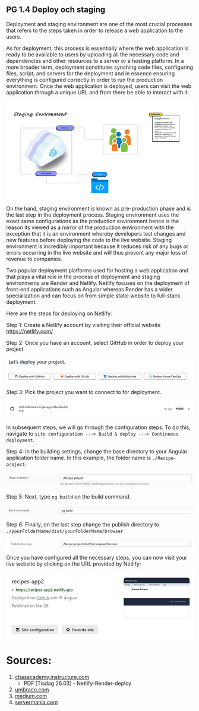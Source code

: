 ## PG 1.4 Deploy och staging
Deployment and staging environment are one of the most crucial processes that refers to the steps taken in order to release a web application to the users. 

As for deployment, this process is essentially where the web application is ready to be available to users by uploading all the necessary code and dependencies and other resources to a server or a hosting platform. In a more broader term, deployment constitutes synching code files, configuring files, script, and servers for the deployment and in essence ensuring everything is configured correctly in order to run the production environment. Once the web application is deployed, users can visit the web application through a unique URL and from there be able to interact with it. 

<p align = "center">
    <img src="../assets/Staging-environment.png">
</p>  

On the hand, staging environment is known as pre-production phase and is the last step in the deployment process. Staging environment uses the exact same configurations as the production environment hence is the reason its viewed as a mirror of the production environment with the exception that it is an environment whereby developers test changes and new features before deploying the code to the live website. Staging environment is incredibly important because it reduces risk of any bugs or errors occurring in the live website and will thus prevent any major loss of revenue to companies.

Two popular deployment platforms used for hosting a web application and that plays a vital role in the process of deployment and staging environments are Render and Netlify. Netlify focuses on the deployment of front-end applications such as Angular whereas Render has a wider specialization and can focus on from simple static website to full-stack deployment.

Here are the steps for deploying on Netlify:

Step 1: Create a Netlify account by visiting their official website https://netlify.com/

Step 2: Once you have an account, select GitHub in order to deploy your project

<p align = "center">
    <img src="../assets/GitHub-deploy.png">
</p>  

Step 3: Pick the project you want to connect to for deployment.

<p align = "center">
    <img src="../assets/GitHub-connect-deployment.png">
</p>  

In subsequent steps, we will go through the configuration steps. To do this, navigate to ```site configuration ---> Build & deploy ---> Continuous deployment```.

Step 4: In the building settings, change the base directory to your Angular application folder name. In this example, the folder name is ```./Recipe-project```.

<p align = "center">
    <img src="../assets/Base-directory.png">
</p>  

Step 5: Next, type ```ng build```  on the build command.

<p align = "center">
    <img src="../assets/Ng-build.png">
</p>  

Step 6: Finally, on the last step change the publish directory to ```./yourFolderName/dist/yourFolderName/browser```

<p align = "center">
    <img src="../assets/Publish-directory-deployment.png">
</p>  

Once you have configured all the necessary steps, you can now visit your live website by clicking on the URL provided by Netlify:

<p align = "center">
    <img src="../assets/Live-website-deployment.png">
</p>  

# **Sources**:  
1. [chasacademy.instructure.com](https://chasacademy.instructure.com/)
    - PDF [Tisdag 26.03] - Netlify-Render-deploy
2. [umbraco.com](https://umbraco.com/knowledge-base/staging-environment/#:~:text=A%20staging%20site's%20main%20purpose,they%20never%20affect%20the%20user)
3. [medium.com](https://medium.com/swlh/how-to-set-up-your-staging-environment-for-web-applications-480e0138e620)
4. [servermania.com](https://www.servermania.com/kb/articles/production-development-staging)

